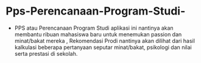# Pps-Perencanaan-Program-Studi-
- PPS atau Perencanaan Program Studi aplikasi ini nantinya akan membantu ribuan mahasiswa baru untuk menemukan passion dan minat/bakat mereka , Rekomendasi Prodi 
nantinya akan dilihat dari hasil kalkulasi beberapa pertanyaan seputar minat/bakat, psikologi dan nilai serta prestasi di sekolah. 
